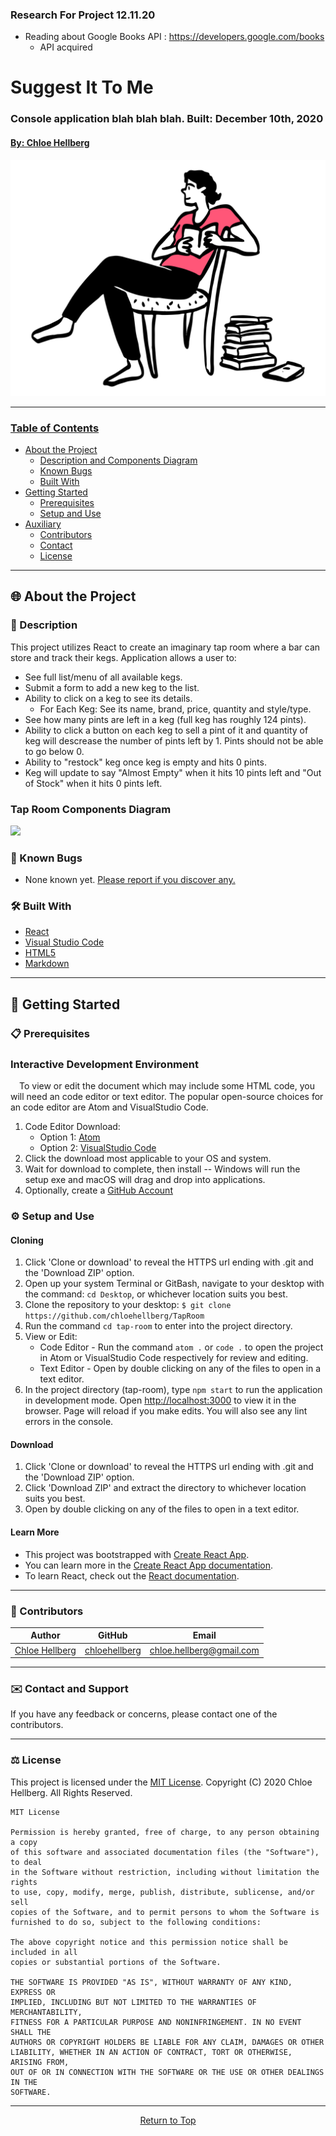 ### Research For Project 12.11.20

- Reading about Google Books API : https://developers.google.com/books
  - API acquired









# Suggest It To Me

### Console application blah blah blah. Built: December 10th, 2020

#### <a href="https://github.com/chloehellberg">By: Chloe Hellberg</a> 


<img src="sitting-reading.png">












































------------------------------
### <u>Table of Contents</u>
* <a href="#🌐-about-the-project">About the Project</a>
    * <a href="#📖-description">Description and Components Diagram</a>
    * <a href="#🦠-known-bugs">Known Bugs</a>
    * <a href="#🛠-built-with">Built With</a>
* <a href="#🏁-getting-started">Getting Started</a>
    * <a href="#📋-prerequisites">Prerequisites</a>
    * <a href="#⚙️-setup-and-use">Setup and Use</a>
* <a href="#🤝-contributors">Auxiliary</a>
    * <a href="#🤝-contributors">Contributors</a>
    * <a href="#✉️-contact-and-support">Contact</a>
    * <a href="#⚖️-license">License</a>
    
------------------------------

## 🌐 About the Project

### 📖 Description

This project utilizes React to create an imaginary tap room where a bar can store and track their kegs. Application allows a user to:
  - See full list/menu of all available kegs.
  - Submit a form to add a new keg to the list.
  - Ability to click on a keg to see its details.
    - For Each Keg: See its name, brand, price, quantity and style/type.
  - See how many pints are left in a keg (full keg has roughly 124 pints).
  - Ability to click a button on each keg to sell a pint of it and quantity of keg will descrease the number of pints left by 1. Pints should not be able to go below 0.
  - Ability to "restock" keg once keg is empty and hits 0 pints.
  - Keg will update to say "Almost Empty" when it hits 10 pints left and "Out of Stock" when it hits 0 pints left.

### Tap Room Components Diagram

<img src="./TapRoomComponents.png">


### 🦠 Known Bugs

* None known yet. <a href="https://github.com/chloehellberg/TapRoom/issues">Please report if you discover any.</a>

### 🛠 Built With
* [React](https://reactjs.org/)
* [Visual Studio Code](https://code.visualstudio.com/)
* [HTML5](https://html.com/html5/)
* [Markdown](https://daringfireball.net/projects/markdown/)

------------------------------

## 🏁 Getting Started

### 📋 Prerequisites

### Interactive Development Environment

  &emsp;To view or edit the document which may include some HTML code, you will need an code editor or text editor. The popular open-source choices for an code editor are Atom and VisualStudio Code.

  1) Code Editor Download:
     * Option 1: [Atom](https://nodejs.org/en/)
     * Option 2: [VisualStudio Code](https://www.npmjs.com/)
  2) Click the download most applicable to your OS and system.
  3) Wait for download to complete, then install -- Windows will run the setup exe and macOS will drag and drop into applications.
  4) Optionally, create a [GitHub Account](https://github.com)

### ⚙️ Setup and Use

  #### Cloning

  1) Click 'Clone or download' to reveal the HTTPS url ending with .git and the 'Download ZIP' option.
  2) Open up your system Terminal or GitBash, navigate to your desktop with the command: `cd Desktop`, or whichever location suits you best.
  3) Clone the repository to your desktop: `$ git clone https://github.com/chloehellberg/TapRoom`
  4) Run the command `cd tap-room` to enter into the project directory.
  5) View or Edit:
      * Code Editor - Run the command `atom .` or `code .` to open the project in Atom or VisualStudio Code respectively for review and editing.
      * Text Editor - Open by double clicking on any of the files to open in a text editor.
  6) In the project directory (tap-room), type `npm start` to run the application in development mode.  Open [http://localhost:3000](http://localhost:3000) to view it in the browser. Page will reload if you make edits. You will also see any lint errors in the console.


  #### Download

  1) Click 'Clone or download' to reveal the HTTPS url ending with .git and the 'Download ZIP' option.
  2) Click 'Download ZIP' and extract the directory to whichever location suits you best.
  3) Open by double clicking on any of the files to open in a text editor.



#### Learn More
  - This project was bootstrapped with [Create React App](https://github.com/facebook/create-react-app).
  - You can learn more in the [Create React App documentation](https://facebook.github.io/create-react-app/docs/getting-started).
  - To learn React, check out the [React documentation](https://reactjs.org/).

------------------------------

### 🤝 Contributors

| Author | GitHub | Email |
|--------|:------:|:-----:|
| [Chloe Hellberg](https://linkedin.com/in/chloehellberg) | [chloehellberg](https://github.com/chloehellberg) |  [chloe.hellberg@gmail.com](mailto:chloehellberg@gmail.com) |


------------------------------

### ✉️ Contact and Support

If you have any feedback or concerns, please contact one of the contributors.

------------------------------

### ⚖️ License

This project is licensed under the [MIT License](https://opensource.org/licenses/MIT). Copyright (C) 2020 Chloe Hellberg. All Rights Reserved.
```
MIT License

Permission is hereby granted, free of charge, to any person obtaining a copy
of this software and associated documentation files (the "Software"), to deal
in the Software without restriction, including without limitation the rights
to use, copy, modify, merge, publish, distribute, sublicense, and/or sell
copies of the Software, and to permit persons to whom the Software is
furnished to do so, subject to the following conditions:

The above copyright notice and this permission notice shall be included in all
copies or substantial portions of the Software.

THE SOFTWARE IS PROVIDED "AS IS", WITHOUT WARRANTY OF ANY KIND, EXPRESS OR
IMPLIED, INCLUDING BUT NOT LIMITED TO THE WARRANTIES OF MERCHANTABILITY,
FITNESS FOR A PARTICULAR PURPOSE AND NONINFRINGEMENT. IN NO EVENT SHALL THE
AUTHORS OR COPYRIGHT HOLDERS BE LIABLE FOR ANY CLAIM, DAMAGES OR OTHER
LIABILITY, WHETHER IN AN ACTION OF CONTRACT, TORT OR OTHERWISE, ARISING FROM,
OUT OF OR IN CONNECTION WITH THE SOFTWARE OR THE USE OR OTHER DEALINGS IN THE
SOFTWARE.
```
------------------------------

<center><a href="#">Return to Top</a></center>